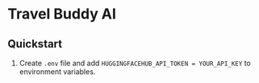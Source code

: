 # Travel Buddy AI

## Quickstart
1. Create `.env` file and add `HUGGINGFACEHUB_API_TOKEN = YOUR_API_KEY` to environment variables.